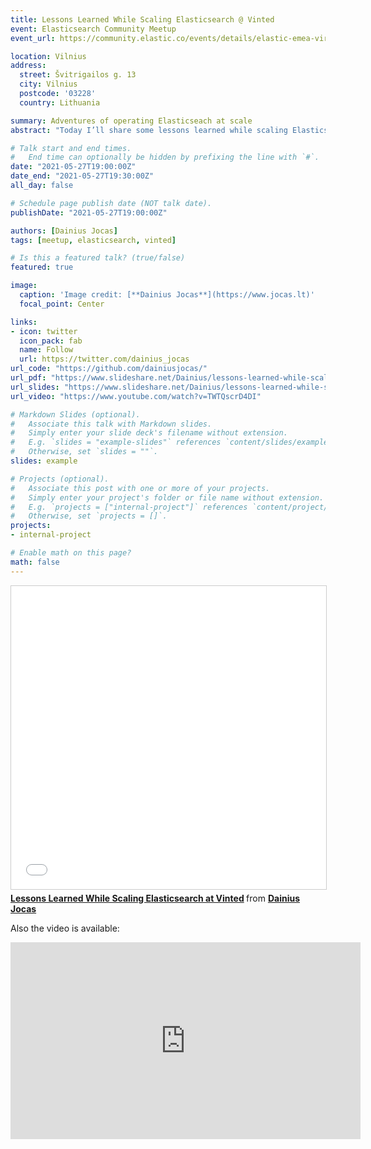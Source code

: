 ```yaml
---
title: Lessons Learned While Scaling Elasticsearch @ Vinted
event: Elasticsearch Community Meetup
event_url: https://community.elastic.co/events/details/elastic-emea-virtual-presents-lessons-learned-while-scaling-elasticsearch-at-vinted/

location: Vilnius
address:
  street: Švitrigailos g. 13
  city: Vilnius
  postcode: '03228'
  country: Lithuania

summary: Adventures of operating Elasticseach at scale
abstract: "Today I’ll share some lessons learned while scaling Elasticsearch at Vinted."

# Talk start and end times.
#   End time can optionally be hidden by prefixing the line with `#`.
date: "2021-05-27T19:00:00Z"
date_end: "2021-05-27T19:30:00Z"
all_day: false

# Schedule page publish date (NOT talk date).
publishDate: "2021-05-27T19:00:00Z"

authors: [Dainius Jocas]
tags: [meetup, elasticsearch, vinted]

# Is this a featured talk? (true/false)
featured: true

image:
  caption: 'Image credit: [**Dainius Jocas**](https://www.jocas.lt)'
  focal_point: Center

links:
- icon: twitter
  icon_pack: fab
  name: Follow
  url: https://twitter.com/dainius_jocas
url_code: "https://github.com/dainiusjocas/"
url_pdf: "https://www.slideshare.net/Dainius/lessons-learned-while-scaling-elasticsearch-at-vinted"
url_slides: "https://www.slideshare.net/Dainius/lessons-learned-while-scaling-elasticsearch-at-vinted"
url_video: "https://www.youtube.com/watch?v=TWTQscrD4DI"

# Markdown Slides (optional).
#   Associate this talk with Markdown slides.
#   Simply enter your slide deck's filename without extension.
#   E.g. `slides = "example-slides"` references `content/slides/example-slides.md`.
#   Otherwise, set `slides = ""`.
slides: example

# Projects (optional).
#   Associate this post with one or more of your projects.
#   Simply enter your project's folder or file name without extension.
#   E.g. `projects = ["internal-project"]` references `content/project/deep-learning/index.md`.
#   Otherwise, set `projects = []`.
projects:
- internal-project

# Enable math on this page?
math: false
---
```


<iframe src="//www.slideshare.net/slideshow/embed_code/key/9oQeHNIi2TzlWP" width="595" height="485" frameborder="0" marginwidth="0" marginheight="0" scrolling="no" style="border:1px solid #CCC; border-width:1px; margin-bottom:5px; max-width: 100%;" allowfullscreen> </iframe> <div style="margin-bottom:5px"> <strong> <a href="//www.slideshare.net/Dainius/lessons-learned-while-scaling-elasticsearch-at-vinted" title="Lessons Learned While Scaling Elasticsearch at Vinted" target="_blank">Lessons Learned While Scaling Elasticsearch at Vinted</a> </strong> from <strong><a href="https://www.slideshare.net/Dainius" target="_blank">Dainius Jocas</a></strong> </div>

Also the video is available:

<iframe width="560" height="315" src="https://www.youtube.com/embed/TWTQscrD4DI" title="YouTube video player" frameborder="0" allow="accelerometer; autoplay; clipboard-write; encrypted-media; gyroscope; picture-in-picture" allowfullscreen></iframe>
